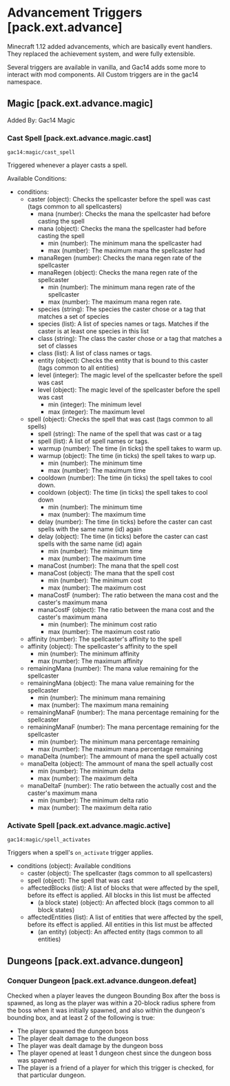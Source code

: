 # Advancement Triggers [pack.ext.advance] #
Minecraft 1.12 added advancements, which are basically event handlers. They replaced the achievement system, and were fully extensible. 

Several triggers are available in vanilla, and Gac14 adds some more to interact with mod components. All Custom triggers are in the gac14 namespace. 

## Magic [pack.ext.advance.magic] ##

Added By: Gac14 Magic

### Cast Spell [pack.ext.advance.magic.cast] ###

`gac14:magic/cast_spell`

Triggered whenever a player casts a spell. 

Available Conditions:


* conditions:
    * caster (object): Checks the spellcaster before the spell was cast (tags common to all spellcasters)
        * mana (number): Checks the mana the spellcaster had before casting the spell 
        * mana (object): Checks the mana the spellcaster had before casting the spell
            * min (number): The minimum mana the spellcaster had
            * max (number): The maximum mana the spellcaster had
        * manaRegen (number): Checks the mana regen rate of the spellcaster
        * manaRegen (object): Checks the mana regen rate of the spellcaster
            * min (number): The minimum mana regen rate of the spellcaster
            * max (number): The maximum mana regen rate.
        * species (string): The species the caster chose or a tag that matches a set of species
        * species (list): A list of species names or tags. Matches if the caster is at least one species in this list
        * class (string): The class the caster chose or a tag that matches a set of classes
        * class (list): A list of class names or tags.
        * entity (object): Checks the entity that is bound to this caster (tags common to all entities)
        * level (integer): The magic level of the spellcaster before the spell was cast
        * level (object): The magic level of the spellcaster before the spell was cast
            * min (integer): The minimum level
            * max (integer): The maximum level
    * spell (object): Checks the spell that was cast (tags common to all spells)
        * spell (string): The name of the spell that was cast or a tag
        * spell (list): A list of spell names or tags.
        * warmup (number): The time (in ticks) the spell takes to warm up.
        * warmup (object): The time (in ticks) the spell takes to warp up.
            * min (number): The minimum time
            * max (number): The maximum time
        * cooldown (number): The time (in ticks) the spell takes to cool down.
        * cooldown (object): The time (in ticks) the spell takes to cool down
            * min (number): The minimum time
            * max (number): The maximum time
        * delay (number): The time (in ticks) before the caster can cast spells with the same name (id) again
        * delay (object): The time (in ticks) before the caster can cast spells with the same name (id) again
            * min (number): The minimum time
            * max (number): The maximum time
         * manaCost (number): The mana that the spell cost
         * manaCost (object): The mana that the spell cost
            * min (number): The minimum cost
            * max (number): The maximum cost
         * manaCostF (number): The ratio between the mana cost and the caster's maximum mana
         * manaCostF (object): The ratio between the mana cost and the caster's maximum mana
             * min (number): The minimum cost ratio
             * max (number): The maximum cost ratio
    * affinity (number): The spellcaster's affinity to the spell
    * affinity (object): The spellcaster's affinity to the spell
        * min (number): The minimum affinity
        * max (number): The maximum affinity
    * remainingMana (number): The mana value remaining for the spellcaster
    * remainingMana (object): The mana value remaining for the spellcaster
        * min (number): The minimum mana remaining
        * max (number): The maximum mana remaining
    * remainingManaF (number): The mana percentage remaining for the spellcaster
    * remainingManaF (number): The mana percentage remaining for the spellcaster
        * min (number): The minimum mana percentage remaining
        * max (number): The maximum mana percentage remaining
    * manaDelta (number): The ammount of mana the spell actually cost
    * manaDelta (object): The ammount of mana the spell actually cost
        * min (number): The minimum delta
        * max (number): The maximum delta
    * manaDeltaF (number): The ratio between the actually cost and the caster's maximum mana
        * min (number): The minimum delta ratio
        * max (number): The maximum delta ratio
    
### Activate Spell [pack.ext.advance.magic.active] ###

`gac14:magic/spell_activates`

Triggers when a spell's `on_activate` trigger applies. 

* conditions (object): Available conditions
    * caster (object): The spellcaster (tags common to all spellcasters)
    * spell (object): The spell that was cast
    * affectedBlocks (list): A list of blocks that were affected by the spell, before its effect is applied. All blocks in this list must be affected
       * (a block state) (object): An affected block (tags common to all block states)
    * affectedEntities (list): A list of entities that were affected by the spell, before its effect is applied. All entities in this list must be affected
       * (an entity) (object): An affected entity (tags common to all entities)
    
    
## Dungeons [pack.ext.advance.dungeon] ##

### Conquer Dungeon [pack.ext.advance.dungeon.defeat] ###

Checked when a player leaves the dungeon Bounding Box after the boss is spawned, as long as the player was within a 20-block radius sphere from the boss when it was initially spawned, and also within the dungeon's bounding box, and at least 2 of the following is true:

* The player spawned the dungeon boss
* The player dealt damage to the dungeon boss
* The player was dealt damage by the dungeon boss
* The player opened at least 1 dungeon chest since the dungeon boss was spawned
* The player is a friend of a player for which this trigger is checked, for that particular dungeon.
 


    
    
    